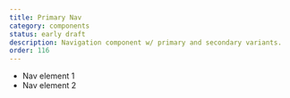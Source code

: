 ```yaml
---
title: Primary Nav
category: components
status: early draft
description: Navigation component w/ primary and secondary variants.
order: 116
---
```

<nav class="nav nav-primary">
  <ul>
    <li>Nav element 1</li>
    <li>Nav element 2</li>
  </ul>
</nav>